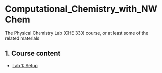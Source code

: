 # Computational_Chemistry_with_NWChem
The Physical Chemistry Lab (CHE 330) course, or at least some of the related materials


## 1. Course content

- [Lab 1: Setup](Lab1/Lab1-Setup.md)
